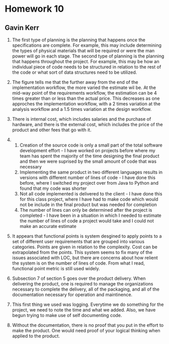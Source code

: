# Homework 10
## Gavin Kerr

1. The first type of planning is the planning that happens once the specifications are complete. For example, this may include determining the types of physical materials that will be required or were the man power will go in each stage. The second type of planning is the planning that happens throughout the project. For example, this may be how an individual piece of code needs to be structured in relation to the rest of the code or what sort of data structures need to be utilized.

2. The figure tells me that the further away from the end of the implementation workflow, the more varied the estimate wil be. At the mid-way point of the requirements workflow, the estimation can be 4 times greater than or less than the actual price. This decreases as one approches the implementation workflow, with a 2 times variation at the analysis workflow and a 1.5 times variation at the design workflow.

3. There is internal cost, which includes salaries and the purchase of hardware, and there is the external cost, which includes the price of the product and other fees that go with it.

4. 
	1. Creation of the source code is only a small part of the total software development effort - I have worked on projects before where my team has spent the majority of the time designing the final product and then we were suprised by the small amount of code that was necessary
	2. Implementing the same product in two different languages results in versions with different number of lines of code - I have done this before, where I switched my project over from Java to Python and found that my code was shorter
	3. Not all code implemented is delivered to the client - I have done this for this class project, where I have had to make code which would not be include in the final product but was needed for completion
	4. The number of lines can only be determined after the project is completed - I have been in a situation in which I needed to estimate the number of lines of code a project would take and I could not make an accurate estimate

5. It appears that functional points is system desgined to apply points to a set of different user requirements that are grouped into various categories. Points are given in relation to the complexity. Cost can be extrapolated from the points. This system seems to fix many of the issues associated with LOC, but there are concerns about how relient the system is on the number of lines of code. From what I read, functional point metric is still used widely.

6. Subsection 7 of section 5 goes over the product delivery. When delivering the product, one is required to manage the organizations necessary to complete the delivery, all of the packaging, and all of the documentation necessary for operation and maintinence.

7. This first thing we used was logging. Everytime we do something for the project, we need to note the time and what we added. Also, we have begun trying to make use of self documenting code. 

8. Without the documentation, there is no proof that you put in the effort to make the product. One would need proof of your logical thinking when applied to the product.